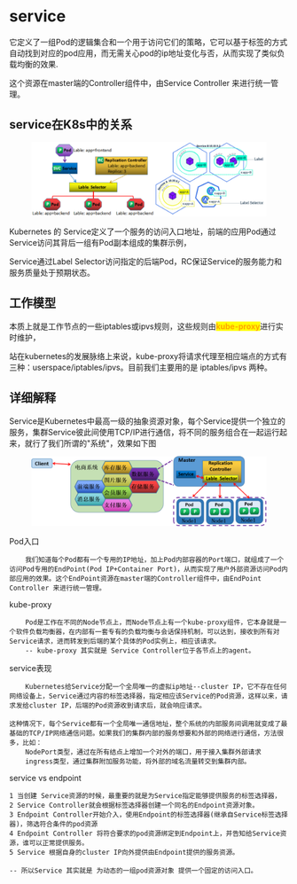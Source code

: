 # service

它定义了一组Pod的逻辑集合和一个用于访问它们的策略，它可以基于标签的方式自动找到对应的pod应用，而无需关心pod的ip地址变化与否，从而实现了类似负载均衡的效果.&#x20;

这个资源在master端的Controller组件中，由Service Controller 来进行统一管理。

## service在K8s中的关系

<figure><img src="../../../../.gitbook/assets/image (2) (1) (1) (1) (1) (1) (1) (1) (1) (1) (1) (1) (1) (1) (1) (1) (1) (1).png" alt=""><figcaption></figcaption></figure>

Kubernetes 的 Service定义了一个服务的访问入口地址，前端的应用Pod通过Service访问其背后一组有Pod副本组成的集群示例，

Service通过Label Selector访问指定的后端Pod，RC保证Service的服务能力和服务质量处于预期状态。

## 工作模型

本质上就是工作节点的一些iptables或ipvs规则，这些规则由<mark style="color:orange;">**kube-proxy**</mark>进行实时维护，

站在kubernetes的发展脉络上来说，kube-proxy将请求代理至相应端点的方式有三种：userspace/iptables/ipvs。目前我们主要用的是 iptables/ipvs 两种。

## 详细解释

Service是Kubernetes中最高一级的抽象资源对象，每个Service提供一个独立的服务，集群Service彼此间使用TCP/IP进行通信，将不同的服务组合在一起运行起来，就行了我们所谓的"系统"，效果如下图

<figure><img src="../../../../.gitbook/assets/image (3) (1) (1) (1) (1) (1) (1) (1) (1) (1) (1) (1) (1).png" alt=""><figcaption></figcaption></figure>

Pod入口

```
    我们知道每个Pod都有一个专用的IP地址，加上Pod内部容器的Port端口，就组成了一个访问Pod专用的EndPoint(Pod IP+Container Port)，从而实现了用户外部资源访问Pod内部应用的效果。这个EndPoint资源在master端的Controller组件中，由EndPoint Controller 来进行统一管理。
```

kube-proxy

```
    Pod是工作在不同的Node节点上，而Node节点上有一个kube-proxy组件，它本身就是一个软件负载均衡器，在内部有一套专有的负载均衡与会话保持机制，可以达到，接收到所有对Service请求，进而转发到后端的某个具体的Pod实例上，相应该请求。
    -- kube-proxy 其实就是 Service Controller位于各节点上的agent。
```

service表现

```
    Kubernetes给Service分配一个全局唯一的虚拟ip地址--cluster IP，它不存在任何网络设备上，Service通过内容的标签选择器，指定相应该Service的Pod资源，这样以来，请求发给cluster IP，后端的Pod资源收到请求后，就会响应请求。
​
这种情况下，每个Service都有一个全局唯一通信地址，整个系统的内部服务间调用就变成了最基础的TCP/IP网络通信问题。如果我们的集群内部的服务想要和外部的网络进行通信，方法很多，比如：
    NodePort类型，通过在所有结点上增加一个对外的端口，用于接入集群外部请求
    ingress类型，通过集群附加服务功能，将外部的域名流量转交到集群内部。
```

service vs endpoint

```
1 当创建 Service资源的时候，最重要的就是为Service指定能够提供服务的标签选择器，
2 Service Controller就会根据标签选择器创建一个同名的Endpoint资源对象。
3 Endpoint Controller开始介入，使用Endpoint的标签选择器(继承自Service标签选择器)，筛选符合条件的pod资源
4 Endpoint Controller 将符合要求的pod资源绑定到Endpoint上，并告知给Service资源，谁可以正常提供服务。
5 Service 根据自身的cluster IP向外提供由Endpoint提供的服务资源。
​
-- 所以Service 其实就是 为动态的一组pod资源对象 提供一个固定的访问入口。
```

